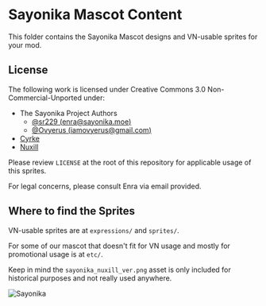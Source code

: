 # Sayonika Mascot Content

This folder contains the Sayonika Mascot designs and VN-usable sprites for your mod.

## License

The following work is licensed under Creative Commons 3.0 Non-Commercial-Unported under:

- The Sayonika Project Authors
  - [@sr229 (enra@sayonika.moe)](https://github.com/sr229)
  - [@Ovyerus (iamovyerus@gmail.com)](https://github.com/Ovyerus)
- [Cyrke](https://reddit.com/u/Cyrke_)
- [Nuxill](https://reddit.com/u/its_nuxill)

Please review `LICENSE` at the root of this repository for applicable usage of this sprites.

For legal concerns, please consult Enra via email provided.

## Where to find the Sprites

VN-usable sprites are at `expressions/` and `sprites/`. 

For some  of our mascot that doesn't fit for VN usage and mostly for promotional usage is at `etc/`.

Keep in mind the `sayonika_nuxill_ver.png` asset is only included for historical purposes and not really used anywhere.

![Sayonika](https://raw.githubusercontent.com/Sayo-nika/Press/master/mascot/sprites/3h.png)

